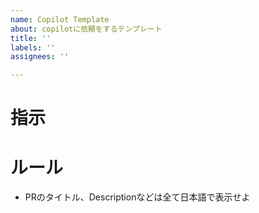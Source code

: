 ```yaml
---
name: Copilot Template
about: copilotに依頼をするテンプレート
title: ''
labels: ''
assignees: ''

---
```


# 指示


# ルール
-  PRのタイトル、Descriptionなどは全て日本語で表示せよ
